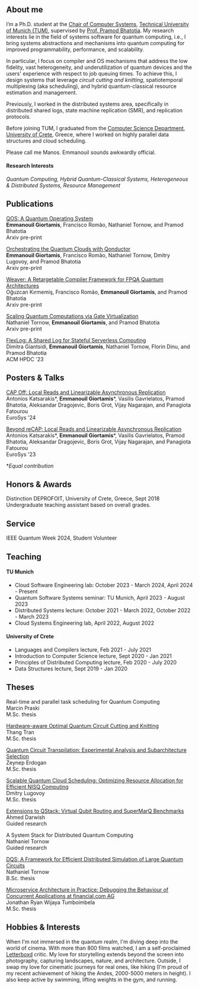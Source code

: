 ## About me

I’m a Ph.D. student at the [Chair of Computer Systems](https://dse.in.tum.de/), [Technical University of Munich (TUM)](https://www.tum.de/), supervised by [Prof. Pramod Bhatotia](https://dse.in.tum.de/bhatotia/). My research interests lie in the field of systems software for quantum computing, i.e., I bring systems abstractions and mechanisms into quantum computing for improved programmability, performance, and scalability. 

In particular, I focus on compiler and OS mechanisms that address the low fidelity, vast heterogeneity, and underutilization of quantum devices and the users' experience with respect to job queuing times. To achieve this, I design systems that leverage *circuit cutting and knitting*, spatiotemporal multiplexing (aka scheduling), and hybrid quantum-classical resource estimation and management.

Previously, I worked in the distributed systems area, specifically in distributed shared logs, state machine replication (SMR), and replication protocols.

Before joining TUM, I graduated from the [Computer Science Department](https://www.csd.uoc.gr/CSD/index.jsp?lang=en), [University of Crete](https://en.uoc.gr/), Greece, where I worked on highly parallel data structures and cloud scheduling. 

Please call me Manos. Emmanouil sounds awkwardly official.

#### Research Interests
*Quantum Computing, Hybrid Quantum-Classical Systems, Heterogeneous & Distributed Systems, Resource Management*


## Publications


[QOS: A Quantum Operating System](https://arxiv.org/abs/2406.19120)\
**Emmanouil Giortamis**, Francisco Romão, Nathaniel Tornow, and Pramod Bhatotia\
Arxiv pre-print

[Orchestrating the Quantum Clouds with Qonductor](https://arxiv.org/abs/2408.04312)\
**Emmanouil Giortamis**, Francisco Romão, Nathaniel Tornow, Dmitry Lugovoy, and Pramod Bhatotia\
Arxiv pre-print

[Weaver: A Retargetable Compiler Framework for FPQA Quantum Architectures](https://arxiv.org/abs/2409.07870)\
Oğuzcan Kırmemiş, Francisco Romão, **Emmanouil Giortamis**, and Pramod Bhatotia\
Arxiv pre-print


[Scaling Quantum Computations via Gate Virtualization](https://arxiv.org/abs/2406.18410)\
Nathaniel Tornow, **Emmanouil Giortamis**, and Pramod Bhatotia\
Arxiv pre-print

[FlexLog: A Shared Log for Stateful Serverless Computing](https://dl.acm.org/doi/abs/10.1145/3588195.3592993)\
Dimitra Giantsidi, **Emmanouil Giortamis**, Nathaniel Tornow, Florin Dinu, and Pramod Bhatotia\
ACM HPDC '23

## Posters & Talks
[CAP Off: Local Reads and Linearizable Asynchronous Replication](http://2024.eurosys.org/posters/eurosys24posters-paper04.pdf)\
Antonios Katsarakis*, **Emmanouil Giortamis**\*, Vasilis Gavrielatos, Pramod Bhatotia, Aleksandar Dragojevic, Boris Grot, Vijay Nagarajan, and Panagiota Fatourou\
EuroSys '24

[Beyond reCAP: Local Reads and Linearizable Asynchronous Replication](https://2023.eurosys.org/docs/posters/eurosys23posters-final5.pdf)\
Antonios Katsarakis*, **Emmanouil Giortamis**\*, Vasilis Gavrielatos, Pramod Bhatotia, Aleksandar Dragojevic, Boris Grot, Vijay Nagarajan, and Panagiota Fatourou\
EuroSys '23

\**Equal contribution*

## Honors & Awards

Distinction DEPROFOIT, University of Crete, Greece, Sept 2018\
Undergraduate teaching assistant based on overall grades.

## Service

IEEE Quantum Week 2024, Student Volunteer

## Teaching

#### TU Munich
* Cloud Software Engineering lab: October 2023 - March 2024, April 2024 - Present
* Quantum Software Systems seminar: TU Munich, April 2023 - August 2023
* Distributed Systems lecture: October 2021 - March 2022, October 2022 - March 2023
* Cloud Systems Engineering lab, April 2022, August 2022

#### University of Crete
* Languages and Compilers lecture, Feb 2021 - July 2021
* Introduction to Computer Science lecture, Sept 2020 - Jan 2021
* Principles of Distributed Computing lecture, Feb 2020 - July 2020
* Data Structures lecture, Sept 2019 - Jan 2020

## Theses

Real-time and parallel task scheduling for Quantum Computing\
Marcin Praski\
M.Sc. thesis

[Hardware-aware Optimal Quantum Circuit Cutting and Knitting](https://github.com/TUM-DSE/research-work-archive/blob/main/archive/2023/winter/docs/msc_tran_hardware_aware_optimal_quantum_circuit_cutting_and_knitting.pdf)\
Thang Tran\
M.Sc. thesis

 [Quantum Circuit Transpilation: Experimental Analysis and Subarchitecture Selection](https://github.com/TUM-DSE/research-work-archive/blob/main/archive/2023/winter/docs/msc_erdogan_quantum_circuit_transpilation_experimental_analysis_and_subarchitecture_selection.pdf)\
Zeynep Erdogan\
M.Sc. thesis

[Scalable Quantum Cloud Scheduling: Optimizing Resource Allocation for Efficient NISQ Computing](https://github.com/TUM-DSE/research-work-archive/blob/main/archive/2023/winter/docs/msc_lugovoy_scalable_quantum_cloud_scheduling.pdf)\
Dmitry Lugovoy\
M.Sc. thesis
    
[Extensions to QStack: Virtual Qubit Routing and SuperMarQ Benchmarks](https://github.com/TUM-DSE/research-work-archive/blob/main/archive/2022/winter/docs/gr_darwish_extensions_to_qstack.pdf)\
Ahmed Darwish\
Guided research    

 A System Stack for Distributed Quantum Computing\
 Nathaniel Tornow\
Guided research    

[DQS: A Framework for Efficient Distributed Simulation of Large Quantum Circuits](https://github.com/TUM-DSE/research-work-archive/blob/main/archive/2022/summer/docs/bsc_tornow_dqs_a_framework_for_efficient_distributed_simulation_of_large_quantum_circuits.pdf)\
Nathaniel Tornow\
B.Sc. thesis

[Microservice Architecture in Practice: Debugging the Behaviour of Concurrent Applications at financial.com AG](https://github.com/TUM-DSE/research-work-archive/blob/main/archive/2022/winter/docs/msc_tumboimbela_microservice_architecture_in_practice_external.pdf)\
Jonathan Ryan Wijaya Tumboimbela\
M.Sc. thesis

## Hobbies & Interests
When I'm not immersed in the quantum realm, I'm diving deep into the world of cinema. With more than 800 films watched, I am a self-proclaimed [Letterboxd](https://letterboxd.com/manosgior/) critic. My love for storytelling extends beyond the screen into photography, capturing landscapes, nature, and architecture. Outside, I swap my love for cinematic journeys for real ones, like hiking (I'm proud of my recent achievement of hiking the Andes, 2000-5000 meters in height). I also keep active by swimming, lifting weights in the gym, and running.
